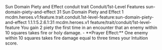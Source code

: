 <ability>
  <name>Sun Domain Piety and Effect</name>
  <metadata>
    <class>conduit</class>
    <feature_type>trait</feature_type>
    <file_dpath>Conduit/1st-Level Features</file_dpath>
    <item_id>sun-domain-piety-and-effect</item_id>
    <item_index>31</item_index>
    <item_name>Sun Domain Piety and Effect</item_name>
    <level>1</level>
    <scc>mcdm.heroes.v1:feature.trait.conduit.1st-level-feature:sun-domain-piety-and-effect</scc>
    <scdc>1.1.1:5.2.6.1:31</scdc>
    <source>mcdm.heroes.v1</source>
    <type>feature/trait/conduit/1st-level-feature</type>
  </metadata>
  <effects>
    <effect type="mundane" name="Piety">You gain 2 piety the first time in an encounter that an enemy within 10 squares takes fire or holy damage.
- **Prayer Effect:** One enemy within 10 squares takes fire damage equal to three times your Intuition score.</effect>
  </effects>
</ability>
